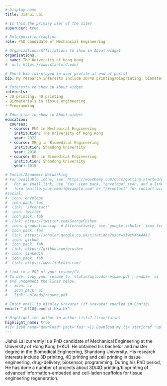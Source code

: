 ```yaml
---
# Display name
title: Jiahui Lai

# Is this the primary user of the site?
superuser: true

# Role/position/tagline
role: PhD candidate of Mechancial Engineering

# Organizations/Affiliations to show in About widget
organizations:
- name: The University of Hong Kong
#  url: https://www.stanford.edu/

# Short bio (displayed in user profile at end of posts)
bio: My research interests include 3D/4D printing/bioprinting, biomaterials in tissue engineering and programming.

# Interests to show in About widget
interests:
- 3D printing; 4D printing
- Biomaterials in tissue engineering
- Programming

# Education to show in About widget
education:
  courses:
  - course: PhD in Mechanical Engineering
    institution: The University of Hong Kong
    year: 2022
  - course: MEng in Biomedical Engineering
    institution: Shandong University
    year: 2018
  - course: BSc in Biomedical Engineering
    institution: Shandong University
    year: 2015

# Social/Academic Networking
# For available icons, see: https://wowchemy.com/docs/getting-started/page-builder/#icons
#   For an email link, use "fas" icon pack, "envelope" icon, and a link in the
#   form "mailto:your-email@example.com" or "/#contact" for contact widget.
#social:
#- icon: envelope
#  icon_pack: fas
#  link: '/#contact'
#- icon: twitter
#  icon_pack: fab
#  link: https://twitter.com/GeorgeCushen
#- icon: graduation-cap  # Alternatively, use `google-scholar` icon from `ai` icon pack
#  icon_pack: fas
#  link: https://scholar.google.co.uk/citations?user=sIwtMXoAAAAJ
#- icon: github
#  icon_pack: fab
#  link: https://github.com/gcushen
#- icon: linkedin
#  icon_pack: fab
#  link: https://www.linkedin.com/

# Link to a PDF of your resume/CV.
# To use: copy your resume to `static/uploads/resume.pdf`, enable `ai` icons in `params.toml`, 
# and uncomment the lines below.
# - icon: cv
#   icon_pack: ai
#   link: uploads/resume.pdf

# Enter email to display Gravatar (if Gravatar enabled in Config)
email: "jhl10@connect.hku.hk"

# Highlight the author in author lists? (true/false)
highlight_name: true
#{{< icon name="download" pack="fas" >}} Download my {{< staticref "uploads/demo_resume.pdf" "newtab" >}}resumé{{< /staticref >}}.
---
```


Jiahui Lai currently is a PhD candidate of Mechanical Engineering at the University of Hong Kong (HKU). He obtained his bachelor and master degree in the Biomedical Engineering, Shandong University. His research interests include 3D prinitng, 4D printing and cell printing in tissue engineering, drug-delivery, biosensor, programming. During his PhD period, He has done a number of projects about 3D/4D printing/bioprinting of advanced information-embeded and cell-laden scaffolds for tissue engineering regeneration.

